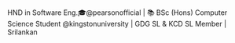 HND in Software Eng.🎓@pearsonofficial  | 
📚 BSc (Hons) Computer Science Student @kingstonuniversity  | 
GDG SL & KCD SL Member  | 
Srilankan
<!---
maneesha2004/maneesha2004 is a ✨ special ✨ repository because its `README.md` (this file) appears on your GitHub profile.
You can click the Preview link to take a look at your changes.
--->

